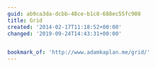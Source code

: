 ```yaml
---
guid: ab9ca3da-dcbb-48ce-b1c8-688ec55fc908
title: Grid
created: '2014-02-17T11:18:52+00:00'
changed: '2019-09-24T14:43:31+00:00'


bookmark_of: 'http://www.adamkaplan.me/grid/'
---
```





